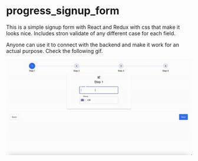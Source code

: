 # progress_signup_form

This is a simple signup form with React and Redux with css that make it looks nice.
Includes stron validate of any different case for each field.

Anyone can use it to connect with the backend and make it work for an actual purpose.
Check the following gif.

![](signup-form.gif)